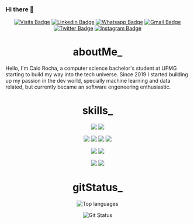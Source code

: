 ### Hi there 👋

<!--
**RockFall/Rockfall** is a ✨ _special_ ✨ repository because its `README.md` (this file) appears on your GitHub profile.

Here are some ideas to get you started:

- 🔭 I’m currently working on ...
- 🌱 I’m currently learning ...
- 👯 I’m looking to collaborate on ...
- 🤔 I’m looking for help with ...
- 💬 Ask me about ...
- 📫 How to reach me: ...
- 😄 Pronouns: ...
- ⚡ Fun fact: ...
-->

<div align="center">

[![Visits Badge](https://badges.pufler.dev/visits/rockfall/rockfall)](https://www.github.com/rockfall)
[![Linkedin Badge](https://img.shields.io/badge/LinkedIn-Profile-informational?style=flat&logo=Linkedin&logoColor=white&color=blue)](https://www.linkedin.com/in/caio-rocha-rockfall/)
[![Whatsapp Badge](https://img.shields.io/badge/Whatsapp-Message-informational?style=flat&logo=whatsapp&logoColor=white&color=4CA143)](https://api.whatsapp.com/send?phone=5531989501205&text=Hello!)
[![Gmail Badge](https://img.shields.io/badge/Gmail-Mail-informational?style=flat&logo=Gmail&logoColor=white&color=c14438)](mailto:caiorocha.dev@gmail.com)
[![Twitter Badge](https://img.shields.io/badge/Twitter-Profile-informational?style=flat&logo=Twitter&logoColor=white&color=1CA2F1)](https://twitter.com/caiodrocha)
[![Instagram Badge](https://img.shields.io/badge/Instagram-Profile-informational?style=flat&logo=instagram&logoColor=white&color=E4405F)](https://www.instagram.com/caiorocha_32)

 </div>

<div align="center">

# aboutMe_

</div>

Hello, I'm Caio Rocha, a computer science bachelor's student at UFMG starting to build my way into the tech universe. Since 2019 I started building up my passion in the dev world, specially machine learning and data related, but currently became an software engeneering enthusiastic.

<div align="center">

# skills_

</div>

<div align="center">
 
![](https://img.shields.io/badge/Editor-VSCode-informational?style=flat&logo=visual-studio-code&logoColor=white&color=007ACC)
![](https://img.shields.io/badge/Editor-VisualStudio-informational?style=flat&logo=visual-studio&logoColor=white&color=8C51C7)

![](https://img.shields.io/badge/Code-Python-informational?style=flat&logo=python&logoColor=white&color=FBD35A)
 ![](https://img.shields.io/badge/Code-C++-informational?style=flat&logo=cplusplus&logoColor=white&color=blue)
![](https://img.shields.io/badge/Framework-Javascript-informational?style=flat&logo=javascript&logoColor=white&color=red)
![](https://img.shields.io/badge/Framework-Java-informational?style=flat&logo=java&logoColor=white&color=orange)

![](https://img.shields.io/badge/Library-Pandas-informational?style=flat&logo=pandas&logoColor=white&color=417199)
![](https://img.shields.io/badge/Library-SQL-informational?style=flat&logo=sql&logoColor=white&color=7FBA00)

![](https://img.shields.io/badge/Code-Unity-informational?style=flat&logo=unity&logoColor=white&color=363636)
![](https://img.shields.io/badge/Code-OpenGL-informational?style=flat&logo=opengl&logoColor=white&color=3C3C3D)
 
</div>

<div align="center">

# gitStatus_

</div>

<div align="center">

![Top languages](https://github-readme-stats.vercel.app/api/top-langs/?username=rockfall&show_icons=true&hide_border=true&layout=compact&text_color=c9cacc&title_color=ffffff&bg_color=1d1f21)
  
![Git Status](https://github-readme-stats.vercel.app/api?username=rockfall&show_icons=true&hide_border=true&count_private=true&title_color=ffffff&text_color=c9cacc&bg_color=1d1f21)
  
</div>

<div align="center">
<!--
# < FinishedProjects />

</div>

### Data Science

<a href="https://github.com/vinismachadoo/otimizacao-petroleo-offshore">
  <img align="center" src="https://github-readme-stats.vercel.app/api/pin/?username=vinismachadoo&repo=otimizacao-petroleo-offshore&hide_border=true&text_color=c9cacc&title_color=ffffff&bg_color=1d1f21" />
</a>
<a href="https://github.com/vinismachadoo/aviacao-civil-brasil">
  <img align="center" src="https://github-readme-stats.vercel.app/api/pin/?username=vinismachadoo&repo=aviacao-civil-brasil&hide_border=true&text_color=c9cacc&title_color=ffffff&bg_color=1d1f21" />
</a>
<a href="https://github.com/vinismachadoo/alura-imersao-dados-2">
  <img align="center" src="https://github-readme-stats.vercel.app/api/pin/?username=vinismachadoo&repo=alura-imersao-dados-2&hide_border=true&text_color=c9cacc&title_color=ffffff&bg_color=1d1f21" />
</a>

### Automation

<a href="https://github.com/vinismachadoo/automacao-siga-ufrj">
  <img align="center" src="https://github-readme-stats.vercel.app/api/pin/?username=vinismachadoo&repo=automacao-siga-ufrj&hide_border=true&text_color=c9cacc&title_color=ffffff&bg_color=1d1f21" />
</a>

### Web3

<a href="https://github.com/vinismachadoo/web3-wave-portal">
  <img align="center" src="https://github-readme-stats.vercel.app/api/pin/?username=vinismachadoo&repo=web3-wave-portal&hide_border=true&text_color=c9cacc&title_color=ffffff&bg_color=1d1f21" />
</a>
<a href="https://github.com/vinismachadoo/web3-emojiark-nft">
  <img align="center" src="https://github-readme-stats.vercel.app/api/pin/?username=vinismachadoo&repo=web3-emojiark-nft&hide_border=true&text_color=c9cacc&title_color=ffffff&bg_color=1d1f21" />
</a>
-->
